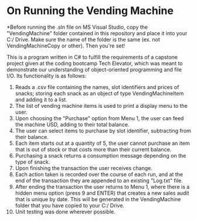 # On Running the Vending Machine

*Before running the .sln file on MS Visual Studio, copy the "VendingMachine" folder contained in this repository and place it into your C:/ Drive. Make sure the name of the folder is the same (ex. not VendingMachineCopy or other). Then you're set!

This is a program written in C# to fulfill the requirements of a capstone project given at the coding bootcamp Tech Elevator, which was meant to demonstrate our understanding of object-oriented programming and file I/O. Its functionality is as follows:

1. Reads a .csv file containing the names, slot identifiers and prices of snacks; storing each snack as an object of type VendingMachineItem and adding it to a list.
2. The list of vending machine items is used to print a display menu to the user.
3. Upon choosing the "Purchase" option from Menu 1, the user can feed the machine USD, adding to their total balance.
4. The user can select items to purchase by slot identifier, subtracting from their balance. 
5. Each item starts out at a quantity of 5, the user cannot purchase an item that is out of stock or that costs more than their current balance.
6. Purchasing a snack returns a consumption message depending on the type of snack.
7. Upon finishing the transaction the user receives change.
8. Each action taken is recorded over the course of each run, and at the end of the transaction they are appended to an existing "Log.txt" file.
9. After ending the transaction the user returns to Menu 1, where there is a hidden menu option (press 9 and ENTER) that creates a new sales audit that is unique by date. This will be generated in the VendingMachine folder that you have copied to your C:/ Drive.
10. Unit testing was done wherever possible.


